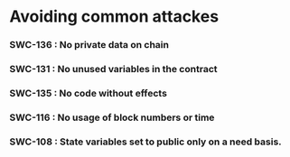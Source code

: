 # Avoiding common attackes

### SWC-136 : No private data on chain
### SWC-131 : No unused variables in the contract
### SWC-135 : No code without effects
### SWC-116 : No usage of block numbers or time
### SWC-108 : State variables set to public only on a need basis.
